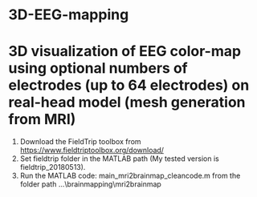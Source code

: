 # 3D-EEG-mapping
# 3D visualization of EEG color-map using optional numbers of electrodes (up to 64 electrodes) on real-head model (mesh generation from MRI) 
1. Download the FieldTrip toolbox from https://www.fieldtriptoolbox.org/download/
2. Set fieldtrip folder in the MATLAB path (My tested version is fieldtrip_20180513). 
3. Run the MATLAB code: main_mri2brainmap_cleancode.m from the folder path ...\brainmapping\mri2brainmap
